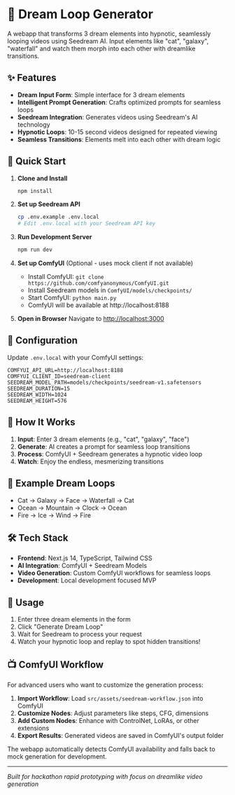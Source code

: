 # 🌙 Dream Loop Generator

A webapp that transforms 3 dream elements into hypnotic, seamlessly looping videos using Seedream AI. Input elements like "cat", "galaxy", "waterfall" and watch them morph into each other with dreamlike transitions.

## ✨ Features

- **Dream Input Form**: Simple interface for 3 dream elements
- **Intelligent Prompt Generation**: Crafts optimized prompts for seamless loops
- **Seedream Integration**: Generates videos using Seedream's AI technology
- **Hypnotic Loops**: 10-15 second videos designed for repeated viewing
- **Seamless Transitions**: Elements melt into each other with dream logic

## 🚀 Quick Start

1. **Clone and Install**
   ```bash
   npm install
   ```

2. **Set up Seedream API**
   ```bash
   cp .env.example .env.local
   # Edit .env.local with your Seedream API key
   ```

3. **Run Development Server**
   ```bash
   npm run dev
   ```

4. **Set up ComfyUI** (Optional - uses mock client if not available)
   - Install ComfyUI: `git clone https://github.com/comfyanonymous/ComfyUI.git`
   - Install Seedream models in `ComfyUI/models/checkpoints/`
   - Start ComfyUI: `python main.py`
   - ComfyUI will be available at http://localhost:8188

5. **Open in Browser**
   Navigate to [http://localhost:3000](http://localhost:3000)

## 🔧 Configuration

Update `.env.local` with your ComfyUI settings:

```env
COMFYUI_API_URL=http://localhost:8188
COMFYUI_CLIENT_ID=seedream-client
SEEDREAM_MODEL_PATH=models/checkpoints/seedream-v1.safetensors
SEEDREAM_DURATION=15
SEEDREAM_WIDTH=1024
SEEDREAM_HEIGHT=576
```

## 💫 How It Works

1. **Input**: Enter 3 dream elements (e.g., "cat", "galaxy", "face")
2. **Generate**: AI creates a prompt for seamless loop transitions  
3. **Process**: ComfyUI + Seedream generates a hypnotic video loop
4. **Watch**: Enjoy the endless, mesmerizing transitions

## 🎨 Example Dream Loops

- Cat → Galaxy → Face → Waterfall → Cat
- Ocean → Mountain → Clock → Ocean
- Fire → Ice → Wind → Fire

## 🛠 Tech Stack

- **Frontend**: Next.js 14, TypeScript, Tailwind CSS
- **AI Integration**: ComfyUI + Seedream Models
- **Video Generation**: Custom ComfyUI workflows for seamless loops
- **Development**: Local development focused MVP

## 📱 Usage

1. Enter three dream elements in the form
2. Click "Generate Dream Loop"
3. Wait for Seedream to process your request
4. Watch your hypnotic loop and replay to spot hidden transitions!

## 📺 ComfyUI Workflow

For advanced users who want to customize the generation process:

1. **Import Workflow**: Load `src/assets/seedream-workflow.json` into ComfyUI
2. **Customize Nodes**: Adjust parameters like steps, CFG, dimensions
3. **Add Custom Nodes**: Enhance with ControlNet, LoRAs, or other extensions
4. **Export Results**: Generated videos are saved in ComfyUI's output folder

The webapp automatically detects ComfyUI availability and falls back to mock generation for development.

---

*Built for hackathon rapid prototyping with focus on dreamlike video generation*
